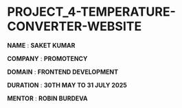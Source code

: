 # PROJECT_4-TEMPERATURE-CONVERTER-WEBSITE

**NAME** : **SAKET KUMAR**

**COMPANY** : **PROMOTENCY**

**DOMAIN** : **FRONTEND DEVELOPMENT**

**DURATION** : **30TH MAY TO 31 JULY 2025**

**MENTOR** : **ROBIN BURDEVA**
